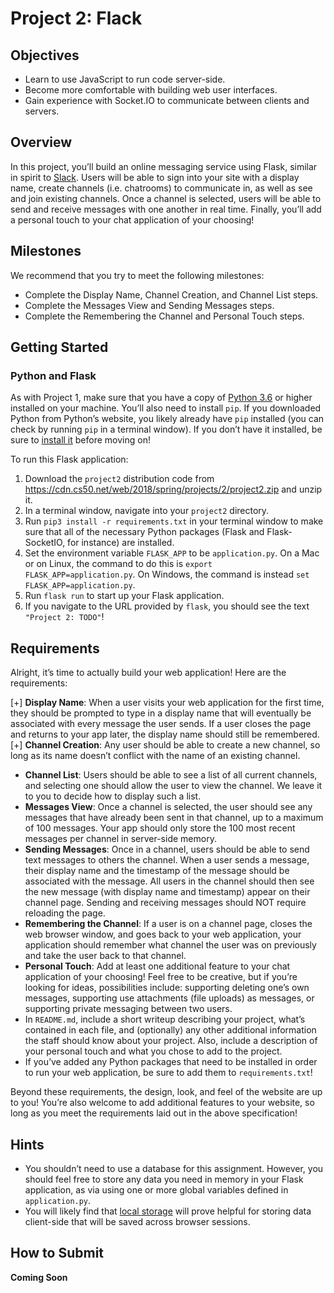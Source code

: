 Project 2: Flack
================

Objectives
----------

*   Learn to use JavaScript to run code server-side.
*   Become more comfortable with building web user interfaces.
*   Gain experience with Socket.IO to communicate between clients and servers.

Overview
--------

In this project, you’ll build an online messaging service using Flask, similar in spirit to [Slack](https://slack.com/). Users will be able to sign into your site with a display name, create channels (i.e. chatrooms) to communicate in, as well as see and join existing channels. Once a channel is selected, users will be able to send and receive messages with one another in real time. Finally, you’ll add a personal touch to your chat application of your choosing!

Milestones
----------

We recommend that you try to meet the following milestones:

*   Complete the Display Name, Channel Creation, and Channel List steps.
*   Complete the Messages View and Sending Messages steps.
*   Complete the Remembering the Channel and Personal Touch steps.

Getting Started
---------------

### Python and Flask

As with Project 1, make sure that you have a copy of [Python 3.6](https://www.python.org/downloads/) or higher installed on your machine. You’ll also need to install `pip`. If you downloaded Python from Python’s website, you likely already have `pip` installed (you can check by running `pip` in a terminal window). If you don’t have it installed, be sure to [install it](https://pip.pypa.io/en/stable/installing/) before moving on!

To run this Flask application:

1.  Download the `project2` distribution code from https://cdn.cs50.net/web/2018/spring/projects/2/project2.zip and unzip it.
2.  In a terminal window, navigate into your `project2` directory.
3.  Run `pip3 install -r requirements.txt` in your terminal window to make sure that all of the necessary Python packages (Flask and Flask-SocketIO, for instance) are installed.
4.  Set the environment variable `FLASK_APP` to be `application.py`. On a Mac or on Linux, the command to do this is `export FLASK_APP=application.py`. On Windows, the command is instead `set FLASK_APP=application.py`.
5.  Run `flask run` to start up your Flask application.
6.  If you navigate to the URL provided by `flask`, you should see the text `"Project 2: TODO"`!

Requirements
------------

Alright, it’s time to actually build your web application! Here are the requirements:

[+]   **Display Name**: When a user visits your web application for the first time, they should be prompted to type in a display name that will eventually be associated with every message the user sends. If a user closes the page and returns to your app later, the display name should still be remembered.
[+]   **Channel Creation**: Any user should be able to create a new channel, so long as its name doesn’t conflict with the name of an existing channel.
*   **Channel List**: Users should be able to see a list of all current channels, and selecting one should allow the user to view the channel. We leave it to you to decide how to display such a list.
*   **Messages View**: Once a channel is selected, the user should see any messages that have already been sent in that channel, up to a maximum of 100 messages. Your app should only store the 100 most recent messages per channel in server-side memory.
*   **Sending Messages**: Once in a channel, users should be able to send text messages to others the channel. When a user sends a message, their display name and the timestamp of the message should be associated with the message. All users in the channel should then see the new message (with display name and timestamp) appear on their channel page. Sending and receiving messages should NOT require reloading the page.
*   **Remembering the Channel**: If a user is on a channel page, closes the web browser window, and goes back to your web application, your application should remember what channel the user was on previously and take the user back to that channel.
*   **Personal Touch**: Add at least one additional feature to your chat application of your choosing! Feel free to be creative, but if you’re looking for ideas, possibilities include: supporting deleting one’s own messages, supporting use attachments (file uploads) as messages, or supporting private messaging between two users.
*   In `README.md`, include a short writeup describing your project, what’s contained in each file, and (optionally) any other additional information the staff should know about your project. Also, include a description of your personal touch and what you chose to add to the project.
*   If you’ve added any Python packages that need to be installed in order to run your web application, be sure to add them to `requirements.txt`!

Beyond these requirements, the design, look, and feel of the website are up to you! You’re also welcome to add additional features to your website, so long as you meet the requirements laid out in the above specification!

Hints
-----

*   You shouldn’t need to use a database for this assignment. However, you should feel free to store any data you need in memory in your Flask application, as via using one or more global variables defined in `application.py`.
*   You will likely find that [local storage](https://developer.mozilla.org/en-US/docs/Web/API/Window/localStorage) will prove helpful for storing data client-side that will be saved across browser sessions.

How to Submit
-------------

**Coming Soon**
